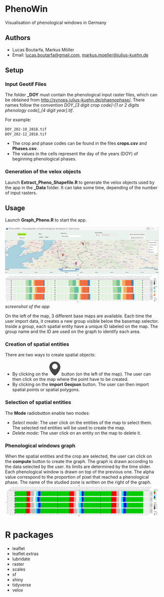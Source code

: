 # PhenoWin
Visualisation of phenological windows in Germany

## Authors
+ Lucas Boutarfa, Markus Möller
+ Email: lucas.boutarfa@gmail.com, markus.moeller@julius-kuehn.de

## Setup
### Input Geotif Files
The folder **_DOY** must contain the phenological input raster files, which can be obtained from http://synops.julius-kuehn.de/phaenophase/. There names follow the convention 
*DOY_[3 digit crop code]-[1 or 2 digits phenology code]_[4 digit year].tif*.

For example:
```
DOY_202-10_2018.tif
DOY_202-12_2018.tif
```
+ The crop and phase codes can be found in the files **crops.csv** and **Phases.csv**.
+ The values in the cells represent the day of the years (DOY) of beginning phenological phases.
### Generation of the velox objects
Launch **Extract_Pheno_Shapefile.R** to generate the velox objects used by the app in
the **_Data** folder. It can take some time, depending of the number of input rasters.
## Usage
Launch **Graph_Pheno.R** to start the app.

![dashboard](_Images/Dashboard.png)
*screenshot of the app*

On the left of the map, 3 different base maps are available. Each time the user import data, it creates a new group visible below the basemap selector. Inside a group, each spatial entity have a unique ID labeled on the map. The group name and the ID are used on the graph to identify each area.

### Creation of spatial entities
There are two ways to create spatial objects:
+ By clicking on the ![marker](_Images/marker.svg) button (on the left of the map). The user can then click on the map where the point have to be created.
+ By clicking on the **import Geojson** button. The user can then import spatial points or spatial polygons.

### Selection of spatial entities

The **Mode** radiobutton enable two modes:
+ *Select mode*:
  The user click on the entities of the map to select them. The selected red entities
  will be used to create the map.
+ *Delete mode*:
  The user click on an entity on the map to delete it.

### Phenological windows graph
When the spatial entities and the crop are selected, the user can click on the **compute** button to create the graph.
The graph is drawn according to the data selected by the user. Its limits are
determined by the time slider.  
Each phenological window is drawn on top of the previous one. The alpha value
correspond to the proportion of pixel that reached a phenological phase.
The name of the studied zone is written on the right of the graph.
![dashboard](_Images/graph_example.png)

# R packages
+ leaflet
+ leaflet.extras
+ lubridate
+ raster
+ scales
+ sf
+ shiny
+ tidyverse
+ velox
